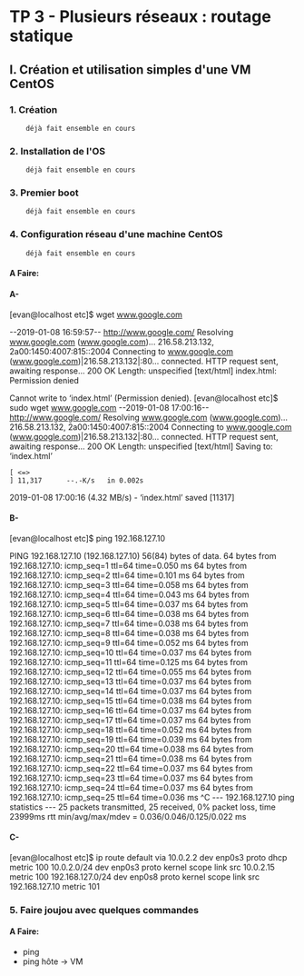 # TP 3 - Plusieurs réseaux : routage statique


## I. Création et utilisation simples d'une VM CentOS

### 1. Création
        déjà fait ensemble en cours
    
### 2. Installation de l'OS
        déjà fait ensemble en cours

### 3. Premier boot
        déjà fait ensemble en cours

### 4. Configuration réseau d'une machine CentOS
        déjà fait ensemble en cours

#### A Faire:
#### A- 

[evan@localhost etc]$ wget www.google.com

--2019-01-08 16:59:57--  http://www.google.com/
Resolving www.google.com (www.google.com)... 216.58.213.132, 2a00:1450:4007:815::2004
Connecting to www.google.com (www.google.com)|216.58.213.132|:80... connected.
HTTP request sent, awaiting response... 200 OK
Length: unspecified [text/html]
index.html: Permission denied

Cannot write to ‘index.html’ (Permission denied).
[evan@localhost etc]$ sudo wget www.google.com
--2019-01-08 17:00:16--  http://www.google.com/
Resolving www.google.com (www.google.com)... 216.58.213.132, 2a00:1450:4007:815::2004
Connecting to www.google.com (www.google.com)|216.58.213.132|:80... connected.
HTTP request sent, awaiting response... 200 OK
Length: unspecified [text/html]
Saving to: ‘index.html’

    [ <=>                                                                           ] 11,317      --.-K/s   in 0.002s

2019-01-08 17:00:16 (4.32 MB/s) - ‘index.html’ saved [11317]
#### B-
[evan@localhost etc]$ ping 192.168.127.10

PING 192.168.127.10 (192.168.127.10) 56(84) bytes of data.
64 bytes from 192.168.127.10: icmp_seq=1 ttl=64 time=0.050 ms
64 bytes from 192.168.127.10: icmp_seq=2 ttl=64 time=0.101 ms
64 bytes from 192.168.127.10: icmp_seq=3 ttl=64 time=0.058 ms
64 bytes from 192.168.127.10: icmp_seq=4 ttl=64 time=0.043 ms
64 bytes from 192.168.127.10: icmp_seq=5 ttl=64 time=0.037 ms
64 bytes from 192.168.127.10: icmp_seq=6 ttl=64 time=0.038 ms
64 bytes from 192.168.127.10: icmp_seq=7 ttl=64 time=0.038 ms
64 bytes from 192.168.127.10: icmp_seq=8 ttl=64 time=0.038 ms
64 bytes from 192.168.127.10: icmp_seq=9 ttl=64 time=0.052 ms
64 bytes from 192.168.127.10: icmp_seq=10 ttl=64 time=0.037 ms
64 bytes from 192.168.127.10: icmp_seq=11 ttl=64 time=0.125 ms
64 bytes from 192.168.127.10: icmp_seq=12 ttl=64 time=0.055 ms
64 bytes from 192.168.127.10: icmp_seq=13 ttl=64 time=0.037 ms
64 bytes from 192.168.127.10: icmp_seq=14 ttl=64 time=0.037 ms
64 bytes from 192.168.127.10: icmp_seq=15 ttl=64 time=0.038 ms
64 bytes from 192.168.127.10: icmp_seq=16 ttl=64 time=0.037 ms
64 bytes from 192.168.127.10: icmp_seq=17 ttl=64 time=0.037 ms
64 bytes from 192.168.127.10: icmp_seq=18 ttl=64 time=0.052 ms
64 bytes from 192.168.127.10: icmp_seq=19 ttl=64 time=0.039 ms
64 bytes from 192.168.127.10: icmp_seq=20 ttl=64 time=0.038 ms
64 bytes from 192.168.127.10: icmp_seq=21 ttl=64 time=0.038 ms
64 bytes from 192.168.127.10: icmp_seq=22 ttl=64 time=0.037 ms
64 bytes from 192.168.127.10: icmp_seq=23 ttl=64 time=0.037 ms
64 bytes from 192.168.127.10: icmp_seq=24 ttl=64 time=0.037 ms
64 bytes from 192.168.127.10: icmp_seq=25 ttl=64 time=0.036 ms
^C
--- 192.168.127.10 ping statistics ---
25 packets transmitted, 25 received, 0% packet loss, time 23999ms
rtt min/avg/max/mdev = 0.036/0.046/0.125/0.022 ms

#### C- 
[evan@localhost etc]$ ip route
default via 10.0.2.2 dev enp0s3 proto dhcp metric 100
10.0.2.0/24 dev enp0s3 proto kernel scope link src 10.0.2.15 metric 100
192.168.127.0/24 dev enp0s8 proto kernel scope link src 192.168.127.10 metric 101

### 5. Faire joujou avec quelques commandes

#### A Faire:
* ping 
* ping hôte -> VM